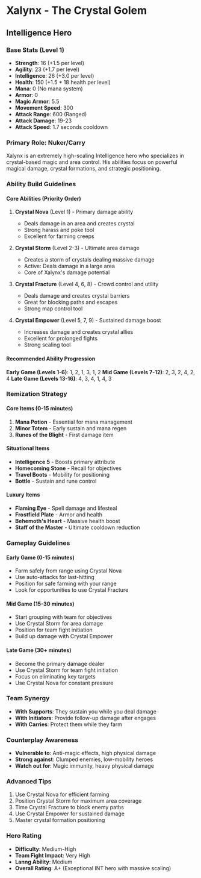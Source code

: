 # Xalynx - The Crystal Golem
## Intelligence Hero

### Base Stats (Level 1)
- **Strength**: 16 (+1.5 per level)
- **Agility**: 23 (+1.7 per level)
- **Intelligence**: 26 (+3.0 per level)
- **Health**: 150 (+1.5 * 18 health per level)
- **Mana**: 0 (No mana system)
- **Armor**: 0
- **Magic Armor**: 5.5
- **Movement Speed**: 300
- **Attack Range**: 600 (Ranged)
- **Attack Damage**: 19-23
- **Attack Speed**: 1.7 seconds cooldown

### Primary Role: Nuker/Carry
Xalynx is an extremely high-scaling Intelligence hero who specializes in crystal-based magic and area control. His abilities focus on powerful magical damage, crystal formations, and strategic positioning.

### Ability Build Guidelines

#### Core Abilities (Priority Order)
1. **Crystal Nova** (Level 1) - Primary damage ability
   - Deals damage in an area and creates crystal
   - Strong harass and poke tool
   - Excellent for farming creeps

2. **Crystal Storm** (Level 2-3) - Ultimate area damage
   - Creates a storm of crystals dealing massive damage
   - Active: Deals damage in a large area
   - Core of Xalynx's damage potential

3. **Crystal Fracture** (Level 4, 6, 8) - Crowd control and utility
   - Deals damage and creates crystal barriers
   - Great for blocking paths and escapes
   - Strong map control tool

4. **Crystal Empower** (Level 5, 7, 9) - Sustained damage boost
   - Increases damage and creates crystal allies
   - Excellent for prolonged fights
   - Strong scaling tool

#### Recommended Ability Progression
**Early Game (Levels 1-6)**: 1, 2, 1, 3, 1, 2
**Mid Game (Levels 7-12)**: 2, 3, 2, 4, 2, 4
**Late Game (Levels 13-16)**: 4, 3, 4, 1, 4, 3

### Itemization Strategy

#### Core Items (0-15 minutes)
1. **Mana Potion** - Essential for mana management
2. **Minor Totem** - Early sustain and mana regen
3. **Runes of the Blight** - First damage item

#### Situational Items
- **Intelligence 5** - Boosts primary attribute
- **Homecoming Stone** - Recall for objectives
- **Travel Boots** - Mobility for positioning
- **Bottle** - Sustain and rune control

#### Luxury Items
- **Flaming Eye** - Spell damage and lifesteal
- **Frostfield Plate** - Armor and health
- **Behemoth's Heart** - Massive health boost
- **Staff of the Master** - Ultimate cooldown reduction

### Gameplay Guidelines

#### Early Game (0-15 minutes)
- Farm safely from range using Crystal Nova
- Use auto-attacks for last-hitting
- Position for safe farming with your range
- Look for opportunities to use Crystal Fracture

#### Mid Game (15-30 minutes)
- Start grouping with team for objectives
- Use Crystal Storm for area damage
- Position for team fight initiation
- Build up damage with Crystal Empower

#### Late Game (30+ minutes)
- Become the primary damage dealer
- Use Crystal Storm for team fight initiation
- Focus on eliminating key targets
- Use Crystal Nova for constant pressure

### Team Synergy
- **With Supports**: They sustain you while you deal damage
- **With Initiators**: Provide follow-up damage after engages
- **With Carries**: Protect them while they farm

### Counterplay Awareness
- **Vulnerable to**: Anti-magic effects, high physical damage
- **Strong against**: Clumped enemies, low-mobility heroes
- **Watch out for**: Magic immunity, heavy physical damage

### Advanced Tips
1. Use Crystal Nova for efficient farming
2. Position Crystal Storm for maximum area coverage
3. Time Crystal Fracture to block enemy paths
4. Use Crystal Empower for sustained damage
5. Master crystal formation positioning

### Hero Rating
- **Difficulty**: Medium-High
- **Team Fight Impact**: Very High
- **Lanng Ability**: Medium
- **Overall Rating**: A+ (Exceptional INT hero with massive scaling)
